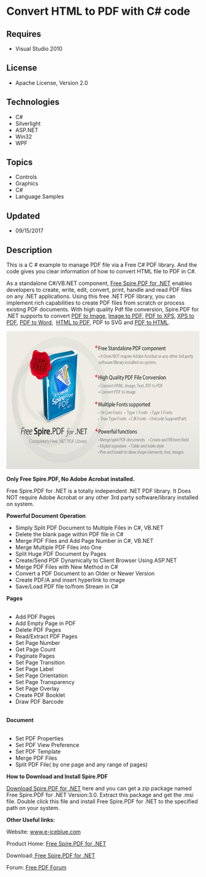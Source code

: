 # Convert HTML to PDF with C# code
## Requires
- Visual Studio 2010
## License
- Apache License, Version 2.0
## Technologies
- C#
- Silverlight
- ASP.NET
- Win32
- WPF
## Topics
- Controls
- Graphics
- C#
- Language Samples
## Updated
- 09/15/2017
## Description

<p>This is a C # example to manage PDF file via a Free C# PDF library. And the code gives you clear information of how to convert HTML file to PDF in C#.</p>
<p>As a standalone C#/VB.NET component, <a href="http://www.e-iceblue.com/Introduce/free-pdf-component.html">
Free Spire.PDF for .NET</a> enables developers to create, write, edit, convert, print, handle and read PDF files on any .NET applications. Using this free .NET PDF library, you can implement rich capabilities to create PDF files from scratch or process existing
 PDF documents. With high quality Pdf file conversion, Spire.PDF for .NET supports to convert
<a href="https://www.e-iceblue.com/Tutorials/Spire.PDF/Spire.PDF-Program-Guide/Convert-PDF-Page-to-Image-with-Specified-Resolution.html">
PDF to Image</a>, <a href="https://www.e-iceblue.com/Tutorials/Spire.PDF/Spire.PDF-Program-Guide/C-/VB.NET-Convert-Image-to-PDF.html">
Image to PDF</a>, <a href="https://www.e-iceblue.com/Tutorials/Spire.PDF/Spire.PDF-Program-Guide/How-to-convert-PDF-to-XPS-in-C.html">
PDF to XPS</a>, <a href="https://www.e-iceblue.com/Tutorials/Spire.PDF/Spire.PDF-Program-Guide/Covert-XPS-Files-to-PDF-format-in-C.html">
XPS to PDF</a>, <a href="https://www.e-iceblue.com/Tutorials/Spire.PDF/Spire.PDF-Program-Guide/Conversion/How-to-convert-PDF-to-Doc-in-C-VB.NET.html">
PDF to Word</a>,&nbsp; <a href="https://www.e-iceblue.com/Tutorials/Spire.PDF/Spire.PDF-Program-Guide/Convert-HTML-to-PDF-with-New-Plugin.html">
HTML to PDF</a>, PDF to SVG and <a href="https://www.e-iceblue.com/Tutorials/Spire.PDF/Spire.PDF-Program-Guide/Conversion/C-Convert-PDF-to-HTML.html">
PDF to HTML</a>.</p>
<p><img id="120472" src="120472-freepdf.png" alt="" width="650" height="360"></p>
<p><strong>Only Free Spire.PDF, No Adobe Acrobat installed.</strong></p>
<p>Free Spire.PDF for .NET is a totally independent .NET PDF library. It Does NOT require Adobe Acrobat or any other 3rd party software/library installed on system.</p>
<p><strong>Powerful Document Operation</strong></p>
<ul>
<li>Simply Split PDF Document to Multiple Files in C#, VB.NET </li><li>Delete the blank page within PDF file in C# </li><li>Merge PDF Files and Add Page Number in C#, VB.NET </li><li>Merge Multiple PDF Files into One&nbsp; </li><li>Split Huge PDF Document by Pages </li><li>Create/Send PDF Dynamically to Client Browser Using ASP.NET </li><li>Merge PDF Files with New Method in C# </li><li>Convert a PDF Document to an Older or Newer Version </li><li>Create PDF/A and insert hyperlink to image </li><li>Save/Load PDF file to/from Stream in C# </li></ul>
<p><strong>Pages</strong><br>
<br>
</p>
<ul>
<li>Add PDF Pages </li><li>Add Empty Page in PDF </li><li>Delete PDF Pages </li><li>Read/Extract PDF Pages </li><li>Set Page Number </li><li>Get Page Count </li><li>Paginate Pages </li><li>Set Page Transition </li><li>Set Page Label </li><li>Set Page Orientation </li><li>Set Page Transparency </li><li>Set Page Overlay </li><li>Create PDF Booklet </li><li>Draw PDF Barcode </li></ul>
<p><br>
<strong>Document</strong><br>
<br>
</p>
<ul>
<li>Set PDF Properties </li><li>Set PDF View Preference </li><li>Set PDF Template </li><li>Merge PDF Files </li><li>Split PDF File( by one page and any range of pages) </li></ul>
<p><strong>How to Download and Install Spire.</strong><strong>PDF</strong></p>
<p><a href="http://www.e-iceblue.com/Download/download-pdf-for-net-now.html">Download Spire.PDF for .NET</a> here and you can get a zip package named Free Spire.PDF for .NET Version:3.0. Extract this package and get the .msi file. Double click this file and
 install Free Spire.PDF for .NET to the specified path on your system.</p>
<p><strong>Other Useful links:</strong></p>
<p>Website:&nbsp;<a href="http://www.e-iceblue.com/">www.e-iceblue.com</a></p>
<p>Product Home:&nbsp;<a href="http://www.e-iceblue.com/Introduce/free-pdf-component.html">Free Spire.PDF for .NET</a></p>
<p>Download:<a href="http://www.e-iceblue.com/Download/download-pdf-for-net-now.html">&nbsp;Free Spire.PDF for .NET</a></p>
<p>Forum: <a href="http://www.e-iceblue.com/forum/spire-pdf-f7.html">Free PDF Forum</a></p>
